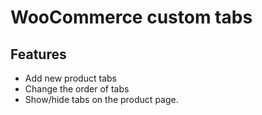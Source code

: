 # WooCommerce custom tabs

## Features

* Add new product tabs
* Change the order of tabs
* Show/hide tabs on the product page.

